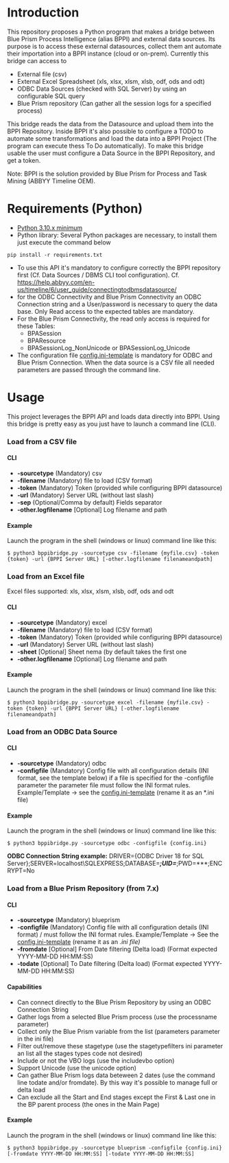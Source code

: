 # Introduction

This repository proposes a Python program that makes a bridge between Blue Prism Process Intelligence (alias BPPI) and external data sources. Its purpose is to access these external datasources, collect them ant automate their importation into a BPPI instance (cloud or on-prem). Currently this bridge can access to
* External file (csv)
* External Excel Spreadsheet (xls, xlsx, xlsm, xlsb, odf, ods and odt)
* ODBC Data Sources (checked with SQL Server) by using an configurable SQL query
* Blue Prism repository (Can gather all the session logs for a specified process)  

This bridge reads the data from the Datasource and upload them into the BPPI Repository. Inside BPPI it's also possible to configure a TODO to automate some transformations and load the data into a BPPI Project (The program can execute thess To Do automatically). To make this bridge usable the user must configure a Data Source in the BPPI Repository, and get a token.  

Note: BPPI is the solution provided by Blue Prism for Process and Task Mining (ABBYY Timeline OEM).

# Requirements (Python)
* [Python 3.10.x minimum](https://www.python.org/downloads/release/python-3100)
* Python library: Several Python packages are necessary, to install them just execute the command below
```
pip install -r requirements.txt
```
* To use this API it's mandatory to configure correctly the BPPI repository first (Cf. Data Sources / DBMS CLI tool configuration). Cf. https://help.abbyy.com/en-us/timeline/6/user_guide/connectingtodbmsdatasource/
* for the ODBC Connectivity and Blue Prism Connectivity an ODBC Connection string and a User/password is necessary to query the data base. Only Read access to the expected tables are mandatory. 
* For the Blue Prism Connectivity, the read only access is required for these Tables:
  * BPASession
  * BPAResource 
  * BPASessionLog_NonUnicode or BPASessionLog_Unicode
* The configuration file [config.ini-template](https://github.com/datacorner/pyBPPIBridge/blob/main/config.ini-template) is mandatory for ODBC and Blue Prism Connection. When the data source is a CSV file all needed parameters are passed through the command line.

# Usage 
This project leverages the BPPI API and loads data directly into BPPI. Using this bridge is pretty easy as you just have to launch a command line (CLI).

### Load from a CSV file
#### CLI 
* **-sourcetype** (Mandatory) csv
* **-filename** (Mandatory) file to load (CSV format)
* **-token** (Mandatory) Token (provided while configuring BPPI datasource)
* **-url** (Mandatory) Server URL (without last slash)
* **-sep** (Optional/Comma by default) Fields separator
* **-other.logfilename** [Optional] Log filename and path
#### Example
Launch the program in the shell (windows or linux) command line like this:
```
$ python3 bppibridge.py -sourcetype csv -filename {myfile.csv} -token {token} -url {BPPI Server URL} [-other.logfilename filenameandpath] 
```

### Load from an Excel file
Excel files supported: xls, xlsx, xlsm, xlsb, odf, ods and odt
#### CLI
* **-sourcetype** (Mandatory) excel
* **-filename** (Mandatory) file to load (CSV format)
* **-token** (Mandatory) Token (provided while configuring BPPI datasource)
* **-url** (Mandatory) Server URL (without last slash)
* **-sheet** [Optional] Sheet nema (by default takes the first one
* **-other.logfilename** [Optional] Log filename and path
#### Example
Launch the program in the shell (windows or linux) command line like this:
```
$ python3 bppibridge.py -sourcetype excel -filename {myfile.csv} -token {token} -url {BPPI Server URL} [-other.logfilename filenameandpath] 
```

### Load from an ODBC Data Source
#### CLI
* **-sourcetype** (Mandatory) odbc
* **-configfile** (Mandatory) Config file with all configuration details (INI format, see the template below)
if a file is specified for the -configfile parameter the parameter file must follow the INI format rules. Example/Template -> see the [config.ini-template](https://github.com/datacorner/pyBPPIBridge/blob/main/config.ini-template)  (rename it as an *.ini file)
#### Example
Launch the program in the shell (windows or linux) command line like this:
```
$ python3 bppibridge.py -sourcetype odbc -configfile {config.ini}
```
**ODBC Connection String example:** DRIVER={ODBC Driver 18 for SQL Server};SERVER=localhost\SQLEXPRESS;DATABASE=***;UID=***;PWD=***;ENCRYPT=No

### Load from a Blue Prism Repository (from 7.x)  
#### CLI
* **-sourcetype** (Mandatory) blueprism
* **-configfile** (Mandatory) Config file with all configuration details (INI format) / must follow the INI format rules. Example/Template -> See the [config.ini-template](https://github.com/datacorner/pyBPPIBridge/blob/main/config.ini-template) (rename it as an *.ini file)*
* **-fromdate** [Optional] From Date filtering (Delta load) (Format expected YYYY-MM-DD HH:MM:SS)
* **-todate** [Optional] To Date filtering (Delta load) (Format expected YYYY-MM-DD HH:MM:SS)
#### Capabilities
* Can connect directly to the Blue Prism Repository by using an ODBC Connection String
* Gather logs from a selected Blue Prism process (use the processname parameter)
* Collect only the Blue Prism variable from the list (parameters parameter in the ini file)
* Filter out/remove these stagetype (use the stagetypefilters ini parameter an list all the stages types code not desired)
* Include or not the VBO logs (use the includevbo option)
* Support Unicode (use the unicode option)
* Can gather Blue Prism logs data beteween 2 dates (use the command line todate and/or fromdate). By this way it's possible to manage full or delta load
* Can exclude all the Start and End stages except the First & Last one in the BP parent process (the ones in the Main Page)
#### Example
Launch the program in the shell (windows or linux) command line like this:
```
$ python3 bppibridge.py -sourcetype blueprism -configfile {config.ini} [-fromdate YYYY-MM-DD HH:MM:SS] [-todate YYYY-MM-DD HH:MM:SS]
```
